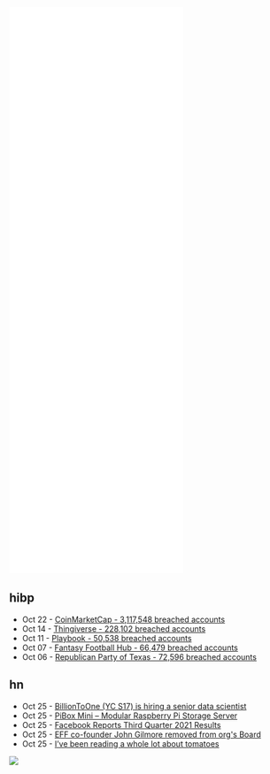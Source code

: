 ![Metrics](https://raw.githubusercontent.com/phixion/phixion/master/metrics.svg)

## hibp

<!--
for https://github.com/phixion/phixion/blob/main/.github/workflows/feeds.yml
-->
<!--START_SECTION:haveibeenpwnd-->
- Oct 22 - [CoinMarketCap - 3,117,548 breached accounts](https://haveibeenpwned.com/PwnedWebsites#CoinMarketCap)
- Oct 14 - [Thingiverse - 228,102 breached accounts](https://haveibeenpwned.com/PwnedWebsites#Thingiverse)
- Oct 11 - [Playbook - 50,538 breached accounts](https://haveibeenpwned.com/PwnedWebsites#Playbook)
- Oct 07 - [Fantasy Football Hub - 66,479 breached accounts](https://haveibeenpwned.com/PwnedWebsites#FantasyFootballHub)
- Oct 06 - [Republican Party of Texas - 72,596 breached accounts](https://haveibeenpwned.com/PwnedWebsites#RepublicanPartyOfTexas)
<!--END_SECTION:haveibeenpwnd-->

## hn

<!--
for https://github.com/phixion/phixion/blob/main/.github/workflows/feeds.yml
-->
<!--START_SECTION:hn-->
- Oct 25 - [BillionToOne (YC S17) is hiring a senior data scientist](https://apply.workable.com/billiontoone/j/13515313DF/)
- Oct 25 - [PiBox Mini – Modular Raspberry Pi Storage Server](https://pibox.io)
- Oct 25 - [Facebook Reports Third Quarter 2021 Results](https://investor.fb.com/investor-news/press-release-details/2021/Facebook-Reports-Third-Quarter-2021-Results/)
- Oct 25 - [EFF co-founder John Gilmore removed from org's Board](https://www.theregister.com/2021/10/25/john_gilmore_removed_from_eff_board/)
- Oct 25 - [I’ve been reading a whole lot about tomatoes](https://buttondown.email/hardwarethings/archive/hardware-things-im-betting-that-you-need-a-break/)
<!--END_SECTION:hn-->

<!--
for https://yhype.me
-->
![](https://hit.yhype.me/github/profile?user_id=13013670)
